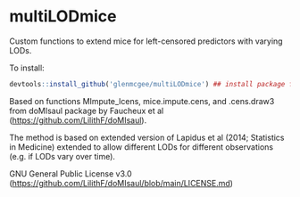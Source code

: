 #  multiLODmice

Custom functions to extend mice for left-censored predictors with varying LODs.

To install:
```R
devtools::install_github('glenmcgee/multiLODmice') ## install package from github
```

Based on functions MImpute_lcens, mice.impute.cens, and .cens.draw3 from doMIsaul package by Faucheux et al (https://github.com/LilithF/doMIsaul).

The method is based on extended version of Lapidus et al (2014; Statistics in Medicine) extended to allow different LODs for different observations (e.g. if LODs vary over time).

GNU General Public License v3.0 (https://github.com/LilithF/doMIsaul/blob/main/LICENSE.md)



